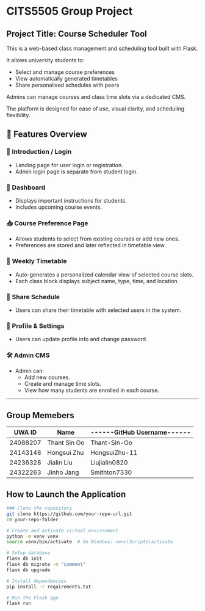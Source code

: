 # CITS5505 Group Project

## Project Title: Course Scheduler Tool

This is a web-based class management and scheduling tool built with Flask.

It allows university students to:

- Select and manage course preferences
- View automatically generated timetables
- Share personalised schedules with peers

Admins can manage courses and class time slots via a dedicated CMS.

The platform is designed for ease of use, visual clarity, and scheduling flexibility.

## 🚀 Features Overview

### 👋 Introduction / Login

- Landing page for user login or registration.
- Admin login page is separate from student login.

### 🎯 Dashboard

- Displays important instructions for students.
- Includes upcoming course events.

### 📥 Course Preference Page

- Allows students to select from existing courses or add new ones.
- Preferences are stored and later reflected in timetable view.

### 📅 Weekly Timetable

- Auto-generates a personalized calendar view of selected course slots.
- Each class block displays subject name, type, time, and location.

### 🔁 Share Schedule

- Users can share their timetable with selected users in the system.

### 🔐 Profile & Settings

- Users can update profile info and change password.

### 🛠 Admin CMS

- Admin can:
  - Add new courses.
  - Create and manage time slots.
  - View how many students are enrolled in each course.

---

## Group Memebers

| UWA ID   | Name         | ------GitHub Username------ |
| -------- | ------------ | --------------------------- |
| 24088207 | Thant Sin Oo | Thant-Sin-Oo                |
| 24143148 | Hongsui Zhu  | HongsuiZhu-11               |
| 24236328 | Jialin Liu   | Liujialin0820               |
| 24322263 | Jinho Jang   | Smithton7330                |

## How to Launch the Application

```bash
### Clone the repository
git clone https://github.com/your-repo-url.git
cd your-repo-folder

# Create and activate virtual environment
python -m venv venv
source venv/bin/activate  # On Windows: venv\Scripts\activate

# Setup database 
flask db init
flask db migrate -m "comment"
flask db upgrade

# Install dependencies
pip install -r requirements.txt

# Run the Flask app
flask run










```
